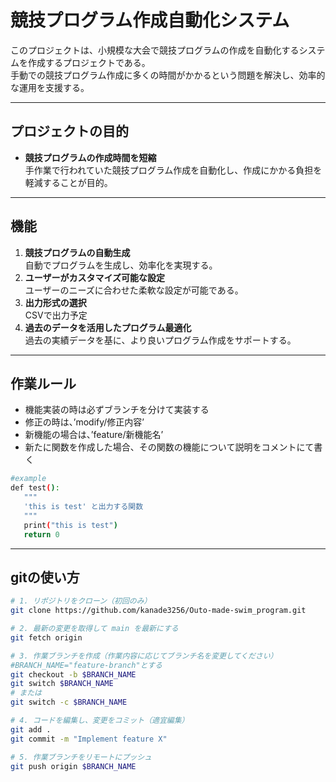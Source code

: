 # 競技プログラム作成自動化システム

このプロジェクトは、小規模な大会で競技プログラムの作成を自動化するシステムを作成するプロジェクトである。  
手動での競技プログラム作成に多くの時間がかかるという問題を解決し、効率的な運用を支援する。

---

## プロジェクトの目的

- **競技プログラムの作成時間を短縮**  
  手作業で行われていた競技プログラム作成を自動化し、作成にかかる負担を軽減することが目的。

---

## 機能

1. **競技プログラムの自動生成**  
   自動でプログラムを生成し、効率化を実現する。
2. **ユーザーがカスタマイズ可能な設定**  
   ユーザーのニーズに合わせた柔軟な設定が可能である。
3. **出力形式の選択**  
   CSVで出力予定
4. **過去のデータを活用したプログラム最適化**  
   過去の実績データを基に、より良いプログラム作成をサポートする。

---

## 作業ルール
- 機能実装の時は必ずブランチを分けて実装する
- 修正の時は、’modify/修正内容’
- 新機能の場合は、’feature/新機能名’
- 新たに関数を作成した場合、その関数の機能について説明をコメントにて書く

```sh
#example
def test():
   """
   'this is test' と出力する関数
   """
   print("this is test")
   return 0
```

---
## gitの使い方

```sh
# 1. リポジトリをクローン（初回のみ）
git clone https://github.com/kanade3256/Outo-made-swim_program.git

# 2. 最新の変更を取得して main を最新にする
git fetch origin

# 3. 作業ブランチを作成（作業内容に応じてブランチ名を変更してください）
#BRANCH_NAME="feature-branch"とする
git checkout -b $BRANCH_NAME
git switch $BRANCH_NAME
# または
git switch -c $BRANCH_NAME

# 4. コードを編集し、変更をコミット（適宜編集）
git add .
git commit -m "Implement feature X"

# 5. 作業ブランチをリモートにプッシュ
git push origin $BRANCH_NAME
```

